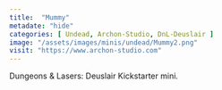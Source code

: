 ```yaml
---
title:  "Mummy"
metadate: "hide"
categories: [ Undead, Archon-Studio, DnL-Deuslair ]
image: "/assets/images/minis/undead/Mummy2.png"
visit: "https://www.archon-studio.com"
---
```

Dungeons & Lasers: Deuslair Kickstarter mini.
